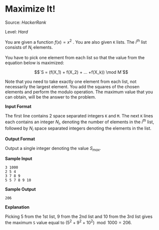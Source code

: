 # Maximize It!

Source: *HackerRank*

Level: *Hard*

You are given a function $f(x) = x^2$ . You are also given `K` lists. The $i^{th}$ list consists of $N_i$ elements.

You have to pick one element from each list so that the value from the equation below is maximized:

$$`S = (f(X_1) + f(X_2) + ... +f(X_k)) \mod M`$$

Note that you need to take exactly one element from each list, not necessarily the largest element. You add the squares of the chosen elements and perform the modulo operation. The maximum value that you can obtain, will be the answer to the problem.

**Input Format**

The first line contains 2 space separated integers `K` and `M`.
The next `K` lines each contains an integer $N_i$, denoting the number of elements in the $i^{th}$ list, followed by $N_i$ space separated integers denoting the elements in the list.

**Output Format**

Output a single integer denoting the value $S_{max}$.

**Sample Input**
```
3 1000
2 5 4
3 7 8 9 
5 5 7 8 9 10 
```
**Sample Output**

```
206
```

**Explanation**

Picking 5 from the 1st list, 9 from the 2nd list and 10 from the 3rd list gives the maximum `S` value equal to $`(5^2 + 9^2 + 10^2) \mod 1000 = 206`$.